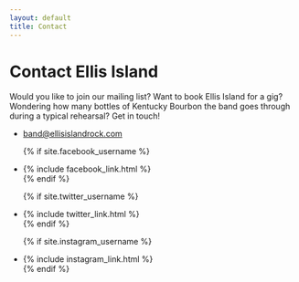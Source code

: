 ```yaml
---
layout: default
title: Contact
---
```


# Contact Ellis Island

Would you like to join our mailing list? Want to book Ellis Island for a
gig? Wondering how many bottles of Kentucky Bourbon the band goes through
during a typical rehearsal? Get in touch!

<ul class="social-media-list">
  <li>
    <a href="mailto:band@ellisislandrock.com">band@ellisislandrock.com</a>
  </li>

  {% if site.facebook_username %}
    <li>
      {% include facebook_link.html %}
    </li>
  {% endif %}

  {% if site.twitter_username %}
    <li>
      {% include twitter_link.html %}
    </li>
  {% endif %}

  {% if site.instagram_username %}
    <li>
      {% include instagram_link.html %}
    </li>
  {% endif %}
</ul>
